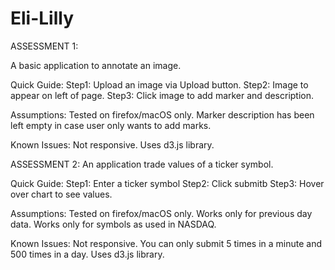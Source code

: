 # Eli-Lilly

ASSESSMENT 1: 

A basic application to annotate an image. 

Quick Guide: 
Step1: Upload an image via Upload button.
Step2: Image to appear on left of page. 
Step3: Click image to add marker and description.

Assumptions:
Tested on firefox/macOS only.
Marker description has been left empty in case user only wants to add marks.

Known Issues:
Not responsive.
Uses d3.js library.

ASSESSMENT 2: 
An application trade values of a ticker symbol.

Quick Guide:
Step1: Enter a ticker symbol
Step2: Click submitb
Step3: Hover over chart to see values.

Assumptions:
Tested on firefox/macOS only.
Works only for previous day data.
Works only for symbols as used in NASDAQ.

Known Issues:
Not responsive.
You can only submit 5 times in a minute and 500 times in a day.
Uses d3.js library.
 
